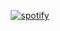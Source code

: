 <p align="center">
  <a href="https://open.spotify.com/user/9a1hoqfsn0s4m0bm8tl6t0d09" target="_blank" rel="noopener noreferrer"><img src="https://novatorem-test-nevadoj.vercel.app/api/spotify?background_color=0d1117&border_color=0d1117" alt="spotify"/></a>
</p>
